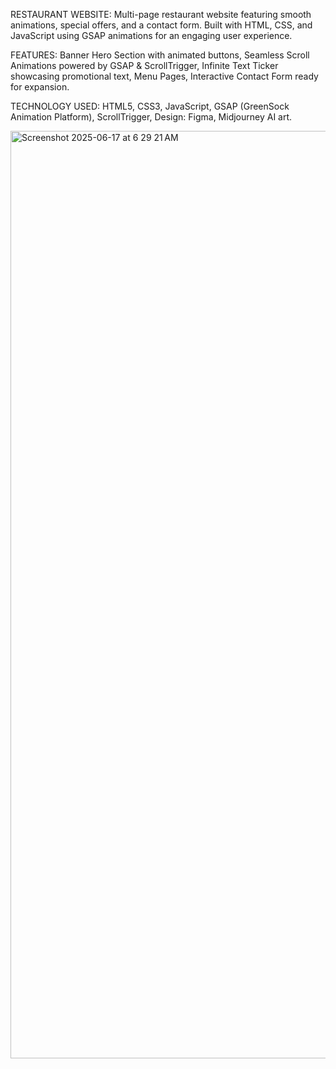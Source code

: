 RESTAURANT WEBSITE: 
Multi-page restaurant website featuring smooth animations, special offers, and a contact form. Built with HTML, CSS, and JavaScript using GSAP animations for an engaging user experience.

FEATURES:
Banner Hero Section with animated buttons,
Seamless Scroll Animations powered by GSAP & ScrollTrigger,
Infinite Text Ticker showcasing promotional text,
Menu Pages,
Interactive Contact Form ready for expansion.

TECHNOLOGY USED:
HTML5,
CSS3,
JavaScript,
GSAP (GreenSock Animation Platform),
ScrollTrigger,
Design: Figma, Midjourney AI art.



<img width="1484" alt="Screenshot 2025-06-17 at 6 29 21 AM" src="https://github.com/user-attachments/assets/95535939-8790-4a11-a745-9c77d4d186ee" />
